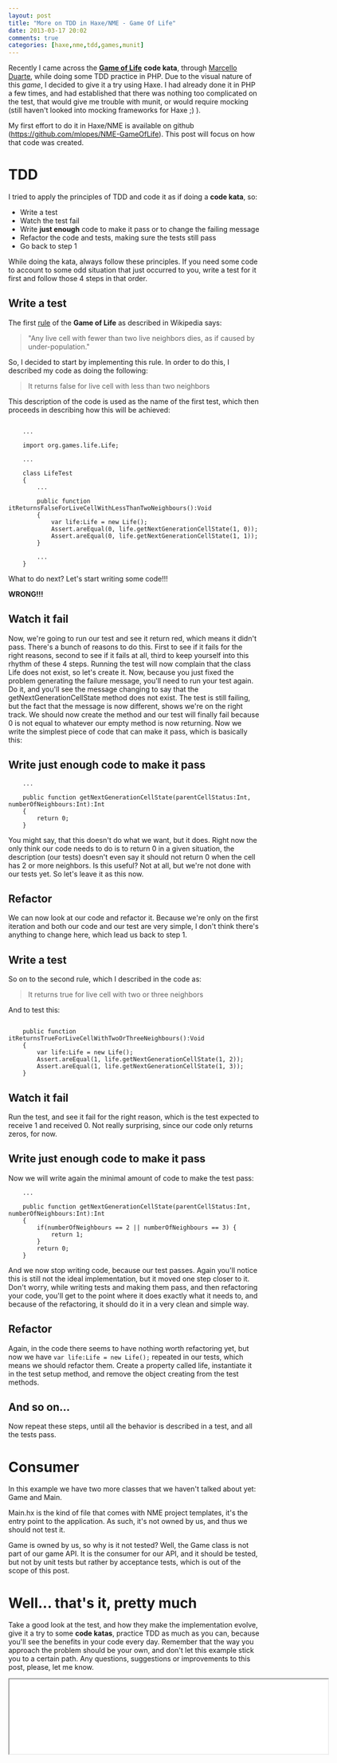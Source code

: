 ```yaml
---
layout: post
title: "More on TDD in Haxe/NME - Game Of Life"
date: 2013-03-17 20:02
comments: true
categories: [haxe,nme,tdd,games,munit]
---
```


Recently I came across the [**Game of Life**](http://en.wikipedia.org/wiki/Conway_game_of_life) **code kata**, through [Marcello Duarte](https://twitter.com/_md), while doing some TDD practice in PHP.
Due to the visual nature of this *game*, I decided to give it a try using Haxe. I had already done it in PHP a few times, and had established that there was nothing too complicated on the test, that would give me trouble with munit, or would require mocking (still haven't looked into mocking frameworks for Haxe ;) ).


My first effort to do it in Haxe/NME is available on github (<https://github.com/mlopes/NME-GameOfLife>). This post will focus on how that code was created.

# TDD #

I tried to apply the principles of TDD and code it as if doing a **code kata**, so:

* Write a test
* Watch the test fail
* Write **just enough** code to make it pass or to change the failing message
* Refactor the code and tests, making sure the tests still pass
* Go back to step 1

While doing the kata, always follow these principles. If you need some code to account to some odd situation that just occurred to you, write a test for it first and follow those 4 steps in that order.

## Write a test ##

The first [rule](http://en.wikipedia.org/wiki/Conway_game_of_life#Rules) of the **Game of Life** as described in Wikipedia says:

> "Any live cell with fewer than two live neighbors dies, as if caused by under-population."

So, I decided to start by implementing this rule. In order to do this, I described my code as doing the following:

> It returns false for live cell with less than two neighbors

This description of the code is used as the name of the first test, which then proceeds in describing how this will be achieved:

```as3

    ...

    import org.games.life.Life;

    ...

    class LifeTest
    {
        ...

        public function itReturnsFalseForLiveCellWithLessThanTwoNeighbours():Void
        {
            var life:Life = new Life();
            Assert.areEqual(0, life.getNextGenerationCellState(1, 0));
            Assert.areEqual(0, life.getNextGenerationCellState(1, 1));
        }

        ...
    }
```

What to do next? Let's start writing some code!!!

**WRONG!!!**

## Watch it fail ##

Now, we're going to run our test and see it return red, which means it didn't pass. There's a bunch of reasons to do this. First to see if it fails for the right reasons, second to see if it fails at all, third to keep yourself into this rhythm of these 4 steps.
Running the test will now complain that the class Life does not exist, so let's create it.
Now, because you just fixed the problem generating the failure message, you'll need to run your test again. Do it, and you'll see the message changing to say that the getNextGenerationCellState method does not exist. The test is still failing, but the fact that the message is now different, shows we're on the right track. We should now create the method and our test will finally fail because 0 is not equal to whatever our empty method is now returning.
Now we write the simplest piece of code that can make it pass, which is basically this:

## Write just enough code to make it pass ##

```as3
    ...

    public function getNextGenerationCellState(parentCellStatus:Int, numberOfNeighbours:Int):Int
    {
        return 0;
    }
```

You might say, that this doesn't do what we want, but it does. Right now the only think our code needs to do is to return 0 in a given situation, the description (our tests) doesn't even say it should not return 0 when the cell has 2 or more neighbors.
Is this useful? Not at all, but we're not done with our tests yet. So let's leave it as this now.

## Refactor ##

We can now look at our code and refactor it. Because we're only on the first iteration and both our code and our test are very simple, I don't think there's anything to change here, which lead us back to step 1.

## Write a test ##

So on to the second rule, which I described in the code as:

> It returns true for live cell with two or three neighbors

And to test this:

```as3

    public function itReturnsTrueForLiveCellWithTwoOrThreeNeighbours():Void
    {
        var life:Life = new Life();
        Assert.areEqual(1, life.getNextGenerationCellState(1, 2));
        Assert.areEqual(1, life.getNextGenerationCellState(1, 3));
    }
```

## Watch it fail ##

Run the test, and see it fail for the right reason, which is the test expected to receive 1 and received 0. Not really surprising, since our code only returns zeros, for now.

## Write just enough code to make it pass ##

Now we will write again the minimal amount of code to make the test pass:

```as3
    ...

    public function getNextGenerationCellState(parentCellStatus:Int, numberOfNeighbours:Int):Int
    {
        if(numberOfNeighbours == 2 || numberOfNeighbours == 3) {
            return 1;
        }
        return 0;
    }
```
And we now stop writing code, because our test passes. Again you'll notice this is still not the ideal implementation, but it moved one step closer to it. Don't worry, while writing tests and making them pass, and then refactoring your code, you'll get to the point where it does exactly what it needs to, and because of the refactoring, it should do it in a very clean and simple way.

## Refactor ##

Again, in the code there seems to have nothing worth refactoring yet, but now we have `var life:Life = new Life();` repeated in our tests, which means we should refactor them.
Create a property called life, instantiate it in the test setup method, and remove the object creating from the test methods.

## And so on... ##

Now repeat these steps, until all the behavior is described in a test, and all the tests pass.

# Consumer #

In this example we have two more classes that we haven't talked about yet: Game and Main.

Main.hx is the kind of file that comes with NME project templates, it's the entry point to the application. As such, it's not owned by us, and thus we should not test it.

Game is owned by us, so why is it not tested? Well, the Game class is not part of our game API. It is the consumer for our API, and it should be tested, but not by unit tests but rather by acceptance tests, which is out of the scope of this post.

# Well... that's it, pretty much #

Take a good look at the test, and how they make the implementation evolve, give it a try to some **code katas**, practice TDD as much as you can, because you'll see the benefits in your code every day. Remember that the way you approach the problem should be your own, and don't let this example stick you to a certain path. Any questions, suggestions or improvements to this post, please, let me know.

<iframe src="javascripts/GameOfLife/" style="width: 640px; heigth: 480px"></iframe>